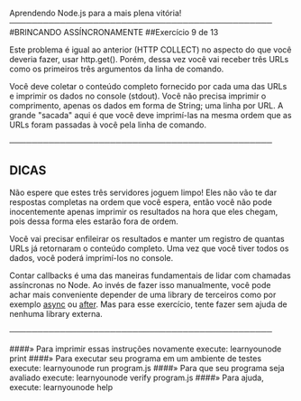 Aprendendo Node.js para a mais plena vitória!
───────────────────────────────────────────────
#BRINCANDO ASSÍNCRONAMENTE
##Exercício 9 de 13

Este problema é igual ao anterior (HTTP COLLECT) no aspecto do que você deveria fazer, usar http.get(). Porém, dessa vez você vai receber três URLs como os primeiros três argumentos da linha de comando.

Você deve coletar o conteúdo completo fornecido por cada uma das URLs e imprimir os dados no console (stdout). Você não precisa imprimir o comprimento, apenas os dados em forma de String; uma linha por URL. A grande "sacada" aqui é que você deve imprimí-las na mesma ordem que as URLs foram passadas à você pela linha de comando.

───────────────────────────────────────────────

## DICAS

Não espere que estes três servidores joguem limpo! Eles não vão te dar respostas completas na ordem que você espera, então você não pode inocentemente apenas imprimir os resultados na hora que eles chegam, pois dessa forma eles estarão fora de ordem.

Você vai precisar enfileirar os resultados e manter um registro de quantas URLs já retornaram o conteúdo completo. Uma vez que você tiver todos os dados, você poderá imprimí-los no console.

Contar callbacks é uma das maneiras fundamentais de lidar com chamadas assíncronas no Node. Ao invés de fazer isso manualmente, você pode achar mais conveniente depender de uma library de terceiros como por exemplo [async](http://npm.im/async) ou [after](http://npm.im/after). Mas para esse exercício, tente fazer sem ajuda de nenhuma library externa.

───────────────────────────────────────────────

####» Para imprimir essas instruções novamente execute: learnyounode print
####» Para executar seu programa em um ambiente de testes execute: learnyounode run program.js
####» Para que seu programa seja avaliado execute: learnyounode verify program.js
####» Para ajuda, execute: learnyounode help
